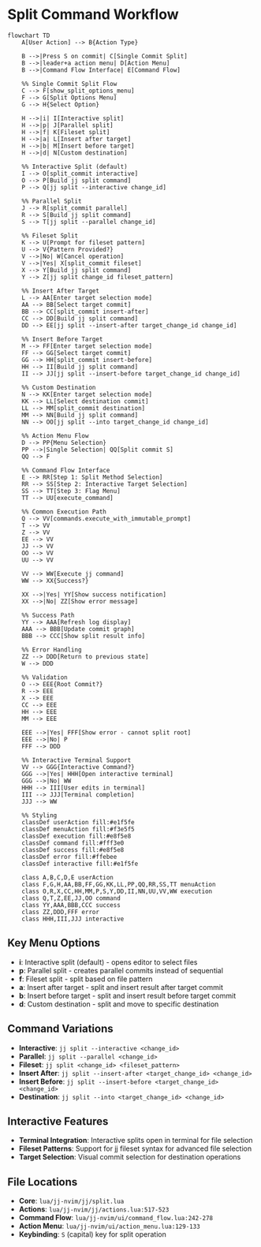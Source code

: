 # Split Command Workflow

```mermaid
flowchart TD
    A[User Action] --> B{Action Type}
    
    B -->|Press S on commit| C[Single Commit Split]
    B -->|leader+a action menu| D[Action Menu]
    B -->|Command Flow Interface| E[Command Flow]
    
    %% Single Commit Split Flow
    C --> F[show_split_options_menu]
    F --> G[Split Options Menu]
    G --> H{Select Option}
    
    H -->|i| I[Interactive split]
    H -->|p| J[Parallel split]
    H -->|f| K[Fileset split]
    H -->|a| L[Insert after target]
    H -->|b| M[Insert before target]
    H -->|d| N[Custom destination]
    
    %% Interactive Split (default)
    I --> O[split_commit interactive]
    O --> P[Build jj split command]
    P --> Q[jj split --interactive change_id]
    
    %% Parallel Split
    J --> R[split_commit parallel]
    R --> S[Build jj split command]
    S --> T[jj split --parallel change_id]
    
    %% Fileset Split
    K --> U[Prompt for fileset pattern]
    U --> V{Pattern Provided?}
    V -->|No| W[Cancel operation]
    V -->|Yes| X[split_commit fileset]
    X --> Y[Build jj split command]
    Y --> Z[jj split change_id fileset_pattern]
    
    %% Insert After Target
    L --> AA[Enter target selection mode]
    AA --> BB[Select target commit]
    BB --> CC[split_commit insert-after]
    CC --> DD[Build jj split command]
    DD --> EE[jj split --insert-after target_change_id change_id]
    
    %% Insert Before Target
    M --> FF[Enter target selection mode]
    FF --> GG[Select target commit]
    GG --> HH[split_commit insert-before]
    HH --> II[Build jj split command]
    II --> JJ[jj split --insert-before target_change_id change_id]
    
    %% Custom Destination
    N --> KK[Enter target selection mode]
    KK --> LL[Select destination commit]
    LL --> MM[split_commit destination]
    MM --> NN[Build jj split command]
    NN --> OO[jj split --into target_change_id change_id]
    
    %% Action Menu Flow
    D --> PP{Menu Selection}
    PP -->|Single Selection| QQ[Split commit S]
    QQ --> F
    
    %% Command Flow Interface
    E --> RR[Step 1: Split Method Selection]
    RR --> SS[Step 2: Interactive Target Selection]
    SS --> TT[Step 3: Flag Menu]
    TT --> UU[execute_command]
    
    %% Common Execution Path
    Q --> VV[commands.execute_with_immutable_prompt]
    T --> VV
    Z --> VV
    EE --> VV
    JJ --> VV
    OO --> VV
    UU --> VV
    
    VV --> WW[Execute jj command]
    WW --> XX{Success?}
    
    XX -->|Yes| YY[Show success notification]
    XX -->|No| ZZ[Show error message]
    
    %% Success Path
    YY --> AAA[Refresh log display]
    AAA --> BBB[Update commit graph]
    BBB --> CCC[Show split result info]
    
    %% Error Handling
    ZZ --> DDD[Return to previous state]
    W --> DDD
    
    %% Validation
    O --> EEE{Root Commit?}
    R --> EEE
    X --> EEE
    CC --> EEE
    HH --> EEE
    MM --> EEE
    
    EEE -->|Yes| FFF[Show error - cannot split root]
    EEE -->|No| P
    FFF --> DDD
    
    %% Interactive Terminal Support
    VV --> GGG{Interactive Command?}
    GGG -->|Yes| HHH[Open interactive terminal]
    GGG -->|No| WW
    HHH --> III[User edits in terminal]
    III --> JJJ[Terminal completion]
    JJJ --> WW
    
    %% Styling
    classDef userAction fill:#e1f5fe
    classDef menuAction fill:#f3e5f5
    classDef execution fill:#e8f5e8
    classDef command fill:#fff3e0
    classDef success fill:#e8f5e8
    classDef error fill:#ffebee
    classDef interactive fill:#e1f5fe
    
    class A,B,C,D,E userAction
    class F,G,H,AA,BB,FF,GG,KK,LL,PP,QQ,RR,SS,TT menuAction
    class O,R,X,CC,HH,MM,P,S,Y,DD,II,NN,UU,VV,WW execution
    class Q,T,Z,EE,JJ,OO command
    class YY,AAA,BBB,CCC success
    class ZZ,DDD,FFF error
    class HHH,III,JJJ interactive
```

## Key Menu Options

- **i**: Interactive split (default) - opens editor to select files
- **p**: Parallel split - creates parallel commits instead of sequential
- **f**: Fileset split - split based on file pattern
- **a**: Insert after target - split and insert result after target commit
- **b**: Insert before target - split and insert result before target commit
- **d**: Custom destination - split and move to specific destination

## Command Variations

- **Interactive**: `jj split --interactive <change_id>`
- **Parallel**: `jj split --parallel <change_id>`
- **Fileset**: `jj split <change_id> <fileset_pattern>`
- **Insert After**: `jj split --insert-after <target_change_id> <change_id>`
- **Insert Before**: `jj split --insert-before <target_change_id> <change_id>`
- **Destination**: `jj split --into <target_change_id> <change_id>`

## Interactive Features

- **Terminal Integration**: Interactive splits open in terminal for file selection
- **Fileset Patterns**: Support for jj fileset syntax for advanced file selection
- **Target Selection**: Visual commit selection for destination operations

## File Locations

- **Core**: `lua/jj-nvim/jj/split.lua`
- **Actions**: `lua/jj-nvim/jj/actions.lua:517-523`
- **Command Flow**: `lua/jj-nvim/ui/command_flow.lua:242-278`
- **Action Menu**: `lua/jj-nvim/ui/action_menu.lua:129-133`
- **Keybinding**: `S` (capital) key for split operation